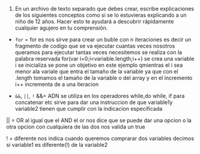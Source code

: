 1. En un archivo de texto separado que debes crear, escribe explicaciones de los siguientes conceptos como si se lo estuvieras explicando a un niño de 12 años. Hacer esto te ayudará a descubrir rápidamente cualquier agujero en tu comprensión.

* `for`  = for es nos sirve para crear un buble con n iteraciones es decir un fragmento de codigo que se va ejecutar cuantas veces nosotros queramos
para ejecutar tantas veces necesitemos se realiza con la palabra reservada for(var i=0;i<variable.length;i++)
se crea una variable i se inicializa se pone un objetivo en este ejemplo qmientras el i sea menor ala variale que entra el tamaño de la variable ya que con el .length tomamos el tamaño de la variable o del array y en el incremento i++ incrementa de a una iteracion

* `&&`, `||`, `!`
&&= ADN se utiliza en los operadores while,do while, if para concatenar etc sirve para dar una instruccion de que variable1y variable2 tienen que cumplir con la indicacion especificada

|| = OR al igual que el AND  el or nos dice que se puede dar una opcion o la otra opcion con cualquiera de las dos nos valida un true

! = diferente nos indica cuando queremos comprarar dos variables decimos si variable1 es diferente(!) de la variable2
